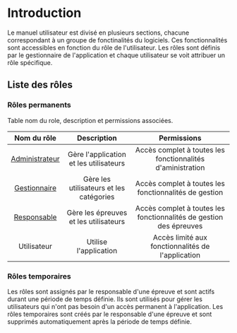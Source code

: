 # Introduction

Le manuel utilisateur est divisé en plusieurs sections, chacune correspondant à un groupe de fonctinalités du logiciels. Ces fonctionnalités sont accessibles en fonction du rôle de l'utilisateur. Les rôles sont définis par le gestionnaire de l'application et chaque utilisateur se voit attribuer un rôle spécifique.

## Liste des rôles

### Rôles permanents

Table nom du role, description et permissions associées.

| Nom du rôle | Description | Permissions |
|:-----------:|:-----------:|:-----------:|
| [Administrateur](./admin.md) | Gère l'application et les utilisateurs | Accès complet à toutes les fonctionnalités d'aministration |
| [Gestionnaire](./manager.md) | Gère les utilisateurs et les catégories | Accès complet à toutes les fonctionnalités de gestion |
| [Responsable](./supervisor.md) | Gère les épreuves et les utilisateurs | Accès complet à toutes les fonctionnalités de gestion des épreuves |
| Utilisateur | Utilise l'application | Accès limité aux fonctionnalités de l'application |

### Rôles temporaires

Les rôles sont assignés par le responsable d'une épreuve et sont actifs durant une période de temps définie. Ils sont utilisés pour gérer les utilisateurs qui n'ont pas besoin d'un accès permanent à l'application. Les rôles temporaires sont créés par le responsable d'une épreuve et sont supprimés automatiquement après la période de temps définie.